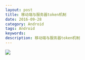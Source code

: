 ```yaml
---
layout: post
title: 移动端与服务器token机制
date: 2016-09-28
category: Android
tags: Android
keywords: 
description: 移动端与服务器token机制
---
```



![](http://7xtjec.com1.z0.glb.clouddn.com/token.png)